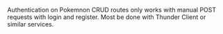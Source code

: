Authentication on Pokemnon CRUD routes only works with manual POST requests with login and register. Most be done with Thunder Client or similar services.